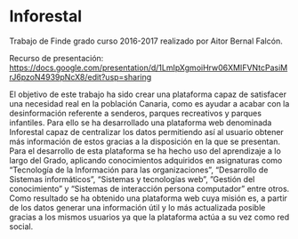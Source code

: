 # Inforestal
Trabajo de Finde grado curso 2016-2017 realizado por Aitor Bernal Falcón.

Recurso de presentación: https://docs.google.com/presentation/d/1LmIpXgmoiHrw06XMIFVNtcPasiMrJ6pzoN4939pNcX8/edit?usp=sharing

El objetivo de este trabajo ha sido crear una plataforma capaz de satisfacer una necesidad real en la población Canaria, como es ayudar a acabar con la desinformación referente a senderos, parques recreativos y parques infantiles. Para ello se ha desarrollado una plataforma web denominada Inforestal capaz de centralizar los datos permitiendo así al usuario obtener más información de estos gracias a la disposición en la que se presentan.
Para el desarrollo de esta plataforma se ha hecho uso del aprendizaje a lo largo del Grado, aplicando conocimientos adquiridos en asignaturas como “Tecnología de la Información para las organizaciones”, “Desarrollo de Sistemas informáticos”, “Sistemas y tecnologías web”, ”Gestión del conocimiento” y “Sistemas de interacción persona computador” entre otros.
Como resultado se ha obtenido una plataforma web cuya misión es, a partir de los datos generar una información útil y lo más actualizada posible gracias a los mismos usuarios ya que la plataforma actúa a su vez como red social.

